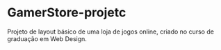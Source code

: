 # GamerStore-projetc
Projeto de layout básico de uma loja de jogos online, criado no curso de graduação em Web Design.
